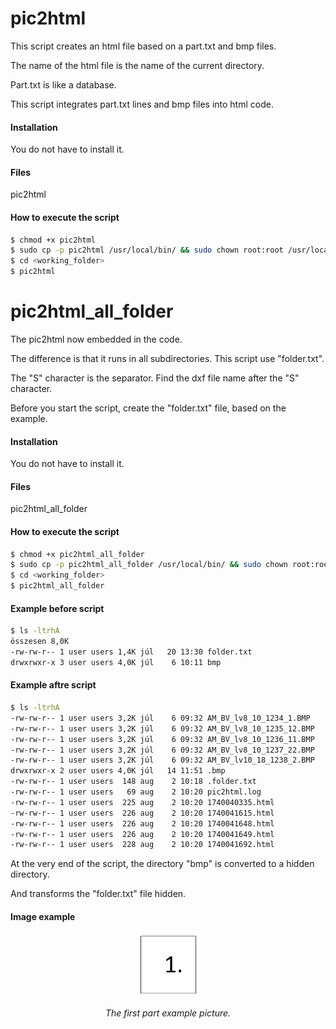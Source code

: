 # pic2html

This script creates an html file based on a part.txt and bmp files.

The name of the html file is the name of the current directory.

Part.txt is like a database. 

This script integrates part.txt lines and bmp files into html code.

#### Installation

You do not have to install it.

#### Files

pic2html

#### How to execute the script

```sh
$ chmod +x pic2html
$ sudo cp -p pic2html /usr/local/bin/ && sudo chown root:root /usr/local/bin/*
$ cd <working_folder>
$ pic2html

```

# pic2html_all_folder

The pic2html now embedded in the code.

The difference is that it runs in all subdirectories. This script use "folder.txt".

The "S" character is the separator. Find the dxf file name after the "S" character.

Before you start the script, create the "folder.txt" file, based on the example. 

#### Installation

You do not have to install it.

#### Files

pic2html_all_folder

#### How to execute the script

```sh
$ chmod +x pic2html_all_folder
$ sudo cp -p pic2html_all_folder /usr/local/bin/ && sudo chown root:root /usr/local/bin/*
$ cd <working_folder>
$ pic2html_all_folder

```

#### Example before script

```sh
$ ls -ltrhA
összesen 8,0K
-rw-rw-r-- 1 user users 1,4K júl   20 13:30 folder.txt
drwxrwxr-x 3 user users 4,0K júl    6 10:11 bmp

```

#### Example aftre script

```sh
$ ls -ltrhA
-rw-rw-r-- 1 user users 3,2K júl    6 09:32 AM_BV_lv8_10_1234_1.BMP
-rw-rw-r-- 1 user users 3,2K júl    6 09:32 AM_BV_lv8_10_1235_12.BMP
-rw-rw-r-- 1 user users 3,2K júl    6 09:32 AM_BV_lv8_10_1236_11.BMP
-rw-rw-r-- 1 user users 3,2K júl    6 09:32 AM_BV_lv8_10_1237_22.BMP
-rw-rw-r-- 1 user users 3,2K júl    6 09:32 AM_BV_lv10_18_1238_2.BMP
drwxrwxr-x 2 user users 4,0K júl   14 11:51 .bmp
-rw-rw-r-- 1 user users  148 aug    2 10:18 .folder.txt
-rw-rw-r-- 1 user users   69 aug    2 10:20 pic2html.log
-rw-rw-r-- 1 user users  225 aug    2 10:20 1740040335.html
-rw-rw-r-- 1 user users  226 aug    2 10:20 1740041615.html
-rw-rw-r-- 1 user users  226 aug    2 10:20 1740041648.html
-rw-rw-r-- 1 user users  226 aug    2 10:20 1740041649.html
-rw-rw-r-- 1 user users  228 aug    2 10:20 1740041692.html

```

At the very end of the script, the directory "bmp" is converted to a hidden directory.

And transforms the "folder.txt" file hidden.

#### Image example

<p align="center">
<img src="bmp/AM_BV_lv8_10_1234_1.BMP" width="20%">
<div align="center"><i>The first part example picture.</i></div>
</p>

